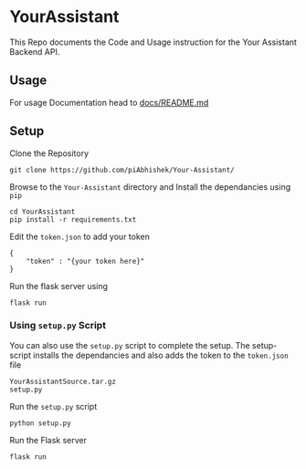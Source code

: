 # YourAssistant


This Repo documents the Code and Usage instruction for the Your Assistant Backend API.

## Usage

For usage Documentation head to [docs/README.md](docs/README.md)

## Setup

Clone the Repository
```
git clone https://github.com/piAbhishek/Your-Assistant/
```

Browse to the `Your-Assistant` directory and Install the dependancies using `pip`
```
cd YourAssistant
pip install -r requirements.txt
```

Edit the `token.json` to add your token
```
{
    "token" : "{your token here}"
}
```

Run the flask server using 
```
flask run
```

### Using `setup.py` Script

You can also use the `setup.py` script to complete the setup. The setup-script installs the dependancies and also adds the token to the `token.json` file



```
YourAssistantSource.tar.gz
setup.py
```

Run the `setup.py` script
```
python setup.py
```
Run the Flask server 
```
flask run
```
